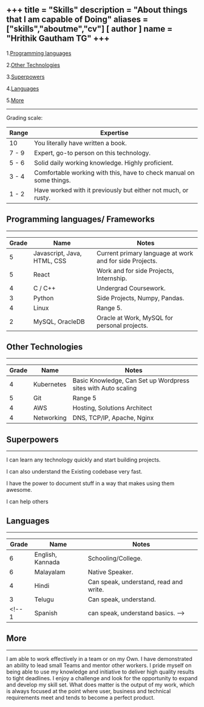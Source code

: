 +++
title = "Skills"
description = "About things that I am capable of Doing"
aliases = ["skills","aboutme","cv"]
[ author ]
  name = "Hrithik Gautham TG"
+++
------------------------------------------

1.[Programming languages](#programming)

2.[Other Technologies ](#other)

3.[Superpowers](#superpower)

4.[Languages](#languages)

5.[More](#more)

------------------------------------------
Grading scale:


Range| Expertise
-------------|--------
10	  |You literally have written a book.
7 - 9	|Expert, go-to person on this technology.
5 - 6	|Solid daily working knowledge. Highly proficient.
3 - 4	|Comfortable working with this, have to check manual on some things.
1 - 2	|Have worked with it previously but either not much, or rusty.


## <a id="programming"></a> Programming languages/ Frameworks
------------------------------------------
Grade |	Name |	Notes
------- |----- |--------------
5 |	Javascript, Java, HTML, CSS	 | Current primary language at work and for side Projects.
5 |	React | Work and for side Projects, Internship.
4 |	C / C++ | Undergrad Coursework.
3 |	Python |	Side Projects, Numpy, Pandas.
4 |	Linux	 | Range 5.
2 |	MySQL, OracleDB	 |  Oracle at Work, MySQL for personal projects.

## <a id="other"></a> Other Technologies 
------------------------------------------
Grade |	Name |	Notes
------- |----- |--------------
4 | Kubernetes | Basic Knowledge, Can Set up Wordpress sites with Auto scaling
5 |	Git |	Range 5
4 |	AWS | Hosting, Solutions Architect
4 |	Networking	 |  DNS, TCP/IP, Apache, Nginx

## <a id="superpower"></a>Superpowers
-----------------------


I can learn any technology quickly and start building projects.

I can also understand the Existing codebase very fast. 

I have the power to document stuff in a way that makes using them awesome.

I can help others


## <a id="languages"></a>Languages
-----------------------
Grade |	Name |	Notes
------- |----- |--------------
6 | English, Kannada | Schooling/College.
6 | Malayalam | Native Speaker.
4 | Hindi | Can speak, understand, read and write.
3 | Telugu | Can speak, understand.
<!-- 1 | Spanish | can speak, understand basics. -->


## <a id="more"></a>More 
-----------------------
I am able to work effectively in a team or on my Own. I have demonstrated an ability to lead small Teams and mentor other workers. I pride myself on being able to use my knowledge and initiative to deliver high quality results to tight deadlines. I enjoy a challenge and look for the opportunity to expand and develop my skill set.
What does matter is the output of my work, which is always focused at the point where user, business and technical requirements meet and tends to become a perfect product.

